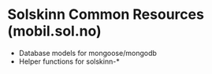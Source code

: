 Solskinn Common Resources (mobil.sol.no)
========================================

- Database models for mongoose/mongodb
- Helper functions for solskinn-*
